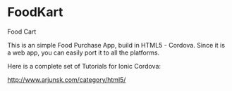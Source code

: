 # FoodKart 

Food Cart

This is an simple Food Purchase App, build in HTML5 - Cordova. Since it is a web app, you can easily port it to all the platforms.

Here is a complete set of Tutorials for Ionic Cordova:

http://www.arjunsk.com/category/html5/
